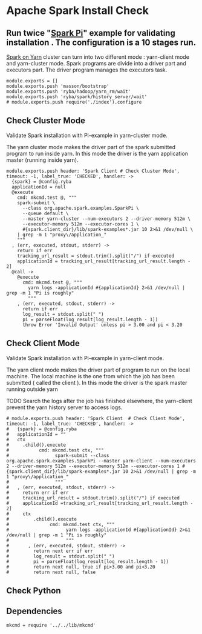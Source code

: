 # Apache Spark Install Check

## Run twice "[Spark Pi][Spark-Pi]" example for validating installation . The configuration is a 10 stages run.
[Spark on Yarn][Spark-yarn] cluster can turn into two different mode :  yarn-client mode and yarn-cluster mode.
Spark programs are divide into a driver part and executors part.
The driver program manages the executors task.

    module.exports = []
    module.exports.push 'masson/bootstrap'
    module.exports.push 'ryba/hadoop/yarn_rm/wait'
    module.exports.push 'ryba/spark/history_server/wait'
    # module.exports.push require('./index').configure

## Check Cluster Mode

Validate Spark installation with Pi-example in yarn-cluster mode.

The yarn cluster mode makes the driver part of the spark submitted program to run inside yarn.
In this mode the driver is the yarn application master (running inside yarn).

    module.exports.push header: 'Spark Client # Check Cluster Mode', timeout: -1, label_true: 'CHECKED', handler: ->
      {spark} = @config.ryba
      applicationId = null
      @execute
        cmd: mkcmd.test @, """
        spark-submit \
          --class org.apache.spark.examples.SparkPi \
          --queue default \
          --master yarn-cluster --num-executors 2 --driver-memory 512m \
          --executor-memory 512m --executor-cores 1 \
          #{spark.client_dir}/lib/spark-examples*.jar 10 2>&1 /dev/null \
        | grep -m 1 "proxy\/application_"
        """
      , (err, executed, stdout, stderr) ->
        return if err
        tracking_url_result = stdout.trim().split("/") if executed
        applicationId = tracking_url_result[tracking_url_result.length - 2]
      @call ->
        @execute
          cmd: mkcmd.test @, """
            yarn logs -applicationId #{applicationId} 2>&1 /dev/null | grep -m 1 "Pi is roughly"
            """
        , (err, executed, stdout, stderr) ->
          return if err
          log_result = stdout.split(" ")
          pi = parseFloat(log_result[log_result.length - 1])
          throw Error 'Invalid Output' unless pi > 3.00 and pi < 3.20

## Check Client Mode

Validate Spark installation with Pi-example in yarn-client mode.

The yarn client mode makes the driver part of program to run on the local machine.
The local machine is the one from which the job has been submitted ( called the client ).
In this mode the driver is the spark master running outside yarn

TODO Search the logs after the job has finished elsewhere, the yarn-client prevent the yarn history 
server to access logs.

    # module.exports.push header: 'Spark Client  # Check Client Mode', timeout: -1, label_true: 'CHECKED', handler: ->
    #   {spark} = @config.ryba
    #   applicationId = ""
    #   ctx
    #     .child().execute
    #           cmd: mkcmd.test ctx, """
    #                 spark-submit --class org.apache.spark.examples.SparkPi --master yarn-client --num-executors 2 --driver-memory 512m --executor-memory 512m --executor-cores 1 #{spark.client_dir}/lib/spark-examples*.jar 10 2>&1 /dev/null | grep -m 1 "proxy\/application_"
    #                 """
    #   , (err, executed, stdout, stderr) ->
    #     return err if err
    #     tracking_url_result = stdout.trim().split("/") if executed
    #     applicationId =tracking_url_result[tracking_url_result.length - 2]
    #     ctx
    #         .child().execute
    #               cmd: mkcmd.test ctx, """
    #                     yarn logs -applicationId #{applicationId} 2>&1 /dev/null | grep -m 1 "Pi is roughly"
    #                     """
    #       , (err, executed, stdout, stderr) ->
    #         return next err if err
    #         log_result = stdout.split(" ")
    #         pi = parseFloat(log_result[log_result.length - 1])
    #         return next null, true if pi>3.00 and pi<3.20
    #         return next null, false

## Check Python



## Dependencies

    mkcmd = require '../../lib/mkcmd'

[Spark-Pi]:http://docs.hortonworks.com/HDPDocuments/HDP2/HDP-2.2.4/Apache_Spark_Quickstart_v224/content/run_spark_pi.html
[Spark-yarn]:http://blog.cloudera.com/blog/2014/05/apache-spark-resource-management-and-yarn-app-models/

